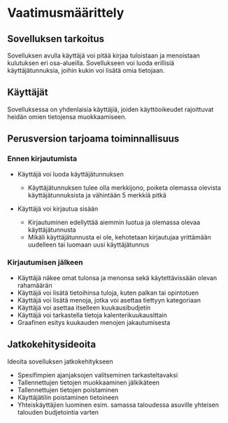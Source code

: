 <h1>Vaatimusmäärittely</h1>

<h2>Sovelluksen tarkoitus</h2>

Sovelluksen avulla käyttäjä voi pitää kirjaa tuloistaan ja menoistaan kulutuksen eri osa-alueilla. Sovellukseen voi luoda erillisiä käyttäjätunnuksia, joihin kukin voi lisätä omia tietojaan.

<h2>Käyttäjät</h2>
Sovelluksessa on yhdenlaisia käyttäjiä, joiden käyttöoikeudet rajoittuvat heidän omien tietojensa muokkaamiseen.

<h2>Perusversion tarjoama toiminnallisuus</h2>

<h3>Ennen kirjautumista</h3>

- Käyttäjä voi luoda käyttäjätunnuksen
  - Käyttäjätunnuksen tulee olla merkkijono, poiketa olemassa olevista käyttäjätunnuksista ja vähintään 5 merkkiä pitkä

- Käyttäjä voi kirjautua sisään
  - Kirjautuminen edellyttää aiemmin luotua ja 
  olemassa olevaa käyttäjätunnusta
  - Mikäli käyttäjätunnusta ei ole, kehotetaan 
  kirjautujaa yrittämään uudelleen tai luomaan uusi 
  käyttäjätunnus

<h3>Kirjautumisen jälkeen</h3>

- Käyttäjä näkee omat tulonsa ja menonsa sekä käytettävissään olevan rahamäärän
- Käyttäjä voi lisätä tietoihinsa tuloja, kuten palkan tai opintotuen
- Käyttäjä voi lisätä menoja, jotka voi asettaa tiettyyn kategoriaan 
- Käyttäjä voi asettaa itselleen kuukausibudjetin
- Käyttäjä voi tarkastella tietoja kalenterikuukausittain
- Graafinen esitys kuukauden menojen jakautumisesta

<h2>Jatkokehitysideoita</h2>

Ideoita sovelluksen jatkokehitykseen

- Spesifimpien ajanjaksojen valitseminen tarkasteltavaksi
- Tallennettujen tietojen muokkaaminen jälkikäteen
- Tallennettujen tietojen poistaminen
- Käyttäjätilin poistaminen tietoineen
- Yhteiskäyttäjien luominen esim. samassa taloudessa asuville yhteisen talouden budjetointia varten

